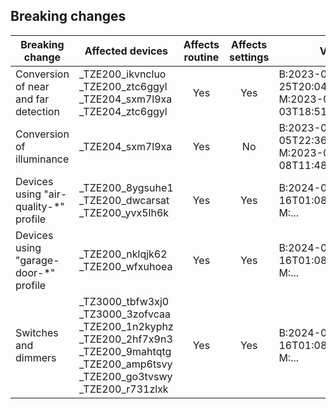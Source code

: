 ## Breaking changes

| Breaking change                        | Affected devices                                                                                                                                                                   | Affects routine | Affects settings | Versions                                                             | Action needed                            |
| -------------------------------------- | ---------------------------------------------------------------------------------------------------------------------------------------------------------------------------------- | :-------------: | :--------------: | -------------------------------------------------------------------- | ---------------------------------------- |
| Conversion of near and far detection   | \_TZE200_ikvncluo<br />\_TZE200_ztc6ggyl<br />\_TZE204_sxm7l9xa<br />\_TZE204_ztc6ggyl                                                                                             |       Yes       |       Yes        | B:2023-06-25T20:04:31.169010172<br />M:2023-07-03T18:51:47.174130817 | Update routines and settings             |
| Conversion of illuminance              | \_TZE204_sxm7l9xa                                                                                                                                                                  |       Yes       |        No        | B:2023-06-05T22:36:56.084555341<br />M:2023-06-08T11:48:18.276523603 | Update routines and settings             |
| Devices using "air-quality-\*" profile | \_TZE200_8ygsuhe1<br />\_TZE200_dwcarsat<br />\_TZE200_yvx5lh6k                                                                                                                    |       Yes       |       Yes        | B:2024-06-16T01:08:01.410591945<br />M:...                           | Pair the device again                    |
| Devices using "garage-door-\*" profile | \_TZE200_nklqjk62<br />\_TZE200_wfxuhoea                                                                                                                                           |       Yes       |       Yes        | B:2024-06-16T01:08:01.410591945<br />M:...                           | Pair the device again                    |
| Switches and dimmers                   | \_TZ3000_tbfw3xj0<br />\_TZ3000_3zofvcaa<br />\_TZE200_1n2kyphz<br />\_TZE200_2hf7x9n3<br />\_TZE200_9mahtqtg<br />\_TZE200_amp6tsvy<br />\_TZE200_go3tvswy<br />\_TZE200_r731zlxk |       Yes       |       Yes        | B:2024-06-16T01:08:01.410591945<br />M:...                           | Change driver to "Multiple only" version |
